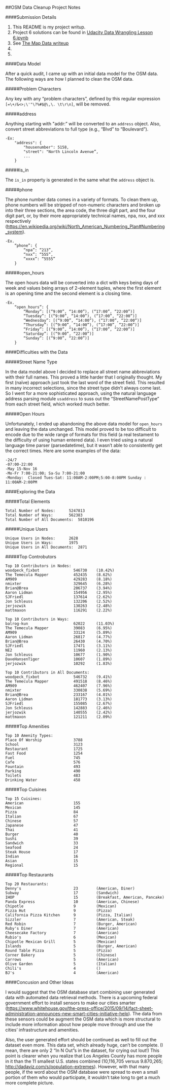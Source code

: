 ##OSM Data Cleanup Project Notes

####Submission Details

1. This README is my project writup.
2. Project 6 solutions can be found in [Udacity Data Wrangling Lesson 6.ipynb](https://github.com/dfmcmurray/udacity-data-wrangling-project/blob/master/Udacity%20Data%20Wrangling%20Lesson%206.ipynb)
3. See [The Map Data writeup](https://github.com/dfmcmurray/udacity-data-wrangling-project/blob/master/THE_MAP_DATA.md)
4. 
5. 

####Data Model

After a quick audit, I came up with an initial data model for the OSM data. The following ways are how I planned to clean the OSM data.

#####Problem Characters

Any key with any “problem characters”, defined by this regular expression ```[=\+/&<>;\'"\?%#$@\,\. \t\r\n]```, will be removed.

#####address
	
Anything starting with "addr:” will be converted to an `address` object. Also, convert street abbreviations to full type (e.g., “Blvd” to “Boulevard”).
```
-Ex: 
	"address": {
	    "housenumber": 5158,
	    "street": "North Lincoln Avenue”,
	    ...
	}
```

#####is_in

The `is_in` property is generated in the same what the `address` object is.

#####phone

The phone number data comes in a variety of formats. To clean them up, phone numbers will be stripped of non-numeric characters and broken up into their three sections, the area code, the three digit part, and the four digit part, or, by their more appropriately technical names, npa, nxx, and xxx respectively (https://en.wikipedia.org/wiki/North_American_Numbering_Plan#Numbering_system).
```
-Ex.
	“phone”: {
	    “npa”: “213”,
	    “nxx”: “555”,
	    “xxxx”: “5555”
	}
```

#####open_hours

The open hours data will be converted into a dict with keys being days of week and values being arrays of 2-element tuples, where the first element is an opening time and the second element is a closing time.
```
-Ex.
	“open_hours”: {
	    “Monday”: [(“9:00”, “14:00”), (“17:00”, “22:00”)]
	    “Tuesday”: [(“9:00”, “14:00”), (“17:00”, “22:00”)]
	    “Wednesday”: [(“9:00”, “14:00”), (“17:00”, “22:00”)]
	    “Thursday”: [(“9:00”, “14:00”), (“17:00”, “22:00”)]
	    “Friday”: [(“9:00”, “14:00”), (“17:00”, “22:00”)]
	    “Saturday”: [(“9:00”, “22:00”)]
	    “Sunday”: [(“9:00”, “22:00”)]
	}
```


####Difficulties with the Data

#####Street Name Type

In the data model above I decided to replace all street name abbreviations with their full names. This proved a little harder that I originally thought. My first (naïve) approach just took the last word of the street field. This resulted in many incorrect selections, since the street type didn’t always come last. So I went for a more sophisticated approach, using the natural language address parsing module `usaddress` to suss out the “StreetNamePostType” from each street field, which worked much better.

#####Open Hours

Unfortunately, I ended up abandoning the above data model for `open_hours` and leaving the data unchanged. This model proved to be too difficult to encode due to the wide range of formats for this field (a real testament to the difficulty of using human entered data).  I even tried using a natural language time parser (parsedatetime), but it wasn’t able to consistently get the correct times. Here are some examples of the data:
```
-24/7
-07:00-22:00
-May 15-Nov 16
-Mo-Fr 7:00-21:00; Sa-Su 7:00-21:00
-Monday:  Closed Tues-Sat: 11:00AM-2:00PM;5:00-8:00PM Sunday :   11:00AM-2:00PM
```

####Exploring the Data

#####Total Elements

```
Total Number of Nodes:		5247813
Total Number of Ways:		562383
Total Number of All Documents:	5810196
```

#####Unique Users

```
Unique Users in Nodes:		2628
Unique Users in Ways:		1975
Unique Users in All Documents:	2871
```

#####Top Controbutors

```
Top 10 Contributors in Nodes:
woodpeck_fixbot               546730    (10.42%)
The Temecula Mapper           452435    (8.62%)
AM909                         429283    (8.18%)
nmixter                       329645    (6.28%)
Brian@Brea                    206737    (3.94%)
Aaron Lidman                  154956    (2.95%)
SJFriedl                      137614    (2.62%)
Jon Schleuss                  132206    (2.52%)
jerjozwik                     130263    (2.48%)
mattmaxon                     116291    (2.22%)

Top 10 Contributors in Ways:
balrog-kun                    62022     (11.03%)
The Temecula Mapper           39083     (6.95%)
AM909                         33124     (5.89%)
Aaron Lidman                  26817     (4.77%)
Brian@Brea                    26430     (4.70%)
SJFriedl                      17471     (3.11%)
NE2                           11960     (2.13%)
Jon Schleuss                  10677     (1.90%)
DaveHansenTiger               10607     (1.89%)
jerjozwik                     10292     (1.83%)

Top 10 Contributors in All Documents:
woodpeck_fixbot               546732    (9.41%)
The Temecula Mapper           491518    (8.46%)
AM909                         462407    (7.96%)
nmixter                       330838    (5.69%)
Brian@Brea                    233167    (4.01%)
Aaron Lidman                  181773    (3.13%)
SJFriedl                      155085    (2.67%)
Jon Schleuss                  142883    (2.46%)
jerjozwik                     140555    (2.42%)
mattmaxon                     121211    (2.09%)
```

#####Top Amenities

```
Top 10 Amenity Types:
Place Of Worship              3788      
School                        3123      
Restaurant                    1725      
Fast Food                     1254      
Fuel                          745       
Cafe                          576       
Fountain                      493       
Parking                       490       
Toilets                       483       
Drinking Water                458    
```

#####Top Cuisines

```
Top 15 Cuisines:
American                      155       
Mexican                       145       
Pizza                         84        
Italian                       67        
Chinese                       57        
Japanese                      47        
Thai                          41        
Burger                        40        
Sushi                         39        
Sandwich                      33        
Seafood                       24        
Steak House                   17        
Indian                        16        
Asian                         15        
Regional                      15        
```

#####Top Restaurants

```
Top 20 Restaurants:
Denny's                       23        (American, Diner)
Subway                        17        (Sandwich)
IHOP                          15        (Breakfast, American, Pancake)
Panda Express                 10        (American, Chinese)
Chipotle                      9         (Mexican)
Pizza Hut                     9         (Pizza)
California Pizza Kitchen      9         (Pizza, Italian)
Sizzler                       7         (American, Steak)
Red Robin                     7         (Burger, American)
Ruby's Diner                  7         (American)
Cheesecake Factory            7         (American)
Rubio's                       6         (Mexican)
Chipotle Mexican Grill        5         (Mexican)
Islands                       5         (Burger, American)
Round Table Pizza             5         (Pizza)
Corner Bakery                 5         (Chinese)
Carrows                       5         (American)
Olive Garden                  5         (Italian)
Chili's                       4         ()
BJ's                          4         (American)
```

####Concusion and Other Ideas

I would suggest that the OSM database start combining user generated data with automated data retrieval methods. There is a upcoming federal government effort to install sensors to make our cities smarter (https://www.whitehouse.gov/the-press-office/2015/09/14/fact-sheet-administration-announces-new-smart-cities-initiative-help). The data from these sensors could be augment the OSM data which is more structural to include more information about how people move through and use the cities’ infrastructure and amenities.

Also, the user generated effort should be continued as well to fill out the dataset even more. This data set, which already huge, can’t be complete. (I mean, there are only 2 “In N Out”s in the dataset, for crying out lout!) This point is clearer when you realize that Los Angeles County has more people in it than the 11 smallest U.S. states combined (10,116,705 versus 9.870,265; http://dadaviz.com/s/population-extremes). However, with that many people, if the word about the OSM database were spread to even a small portion of them who would participate, it wouldn’t take long to get a much more complete picture.